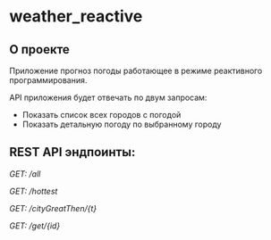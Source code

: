 # weather_reactive

## О проекте

Приложение прогноз погоды работающее в режиме реактивного программирования.

API приложения будет отвечать по двум запросам:
* Показать список всех городов с погодой
* Показать детальную погоду по выбранному городу

## REST API эндпоинты:

*GET: /all*

*GET: /hottest*

*GET: /cityGreatThen/{t}*

*GET: /get/{id}*